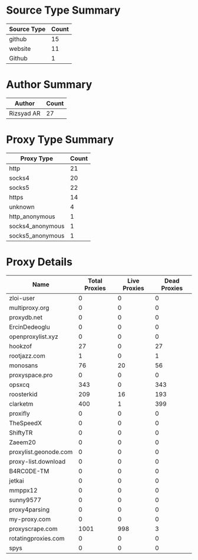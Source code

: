 # Source Type Summary

| Source Type | Count |
|-------------|-------|
| github | 15 |
| website | 11 |
| Github | 1 |


# Author Summary

| Author | Count |
|--------|-------|
| Rizsyad AR | 27 |


# Proxy Type Summary

| Proxy Type | Count |
|------------|-------|
| http | 21 |
| socks4 | 20 |
| socks5 | 22 |
| https | 14 |
| unknown | 4 |
| http_anonymous | 1 |
| socks4_anonymous | 1 |
| socks5_anonymous | 1 |


# Proxy Details

| Name | Total Proxies | Live Proxies | Dead Proxies |
|------|---------------|--------------|---------------|
| zloi-user | 0 | 0 | 0 |
| multiproxy.org | 0 | 0 | 0 |
| proxydb.net | 0 | 0 | 0 |
| ErcinDedeoglu | 0 | 0 | 0 |
| openproxylist.xyz | 0 | 0 | 0 |
| hookzof | 27 | 0 | 27 |
| rootjazz.com | 1 | 0 | 1 |
| monosans | 76 | 20 | 56 |
| proxyspace.pro | 0 | 0 | 0 |
| opsxcq | 343 | 0 | 343 |
| roosterkid | 209 | 16 | 193 |
| clarketm | 400 | 1 | 399 |
| proxifly | 0 | 0 | 0 |
| TheSpeedX | 0 | 0 | 0 |
| ShiftyTR | 0 | 0 | 0 |
| Zaeem20 | 0 | 0 | 0 |
| proxylist.geonode.com | 0 | 0 | 0 |
| proxy-list.download | 0 | 0 | 0 |
| B4RC0DE-TM | 0 | 0 | 0 |
| jetkai | 0 | 0 | 0 |
| mmppx12 | 0 | 0 | 0 |
| sunny9577 | 0 | 0 | 0 |
| proxy4parsing | 0 | 0 | 0 |
| my-proxy.com | 0 | 0 | 0 |
| proxyscrape.com | 1001 | 998 | 3 |
| rotatingproxies.com | 0 | 0 | 0 |
| spys | 0 | 0 | 0 |
